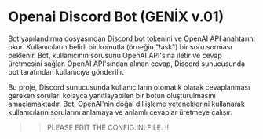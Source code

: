 # Openai Discord Bot (GENİX v.01)

Bot yapılandırma dosyasından Discord bot tokenini ve OpenAI API anahtarını okur.
Kullanıcıların belirli bir komutla (örneğin "!ask") bir soru sorması beklenir.
Bot, kullanıcının sorusunu OpenAI API'sına iletir ve cevap üretmesini sağlar.
OpenAI API'sından alınan cevap, Discord sunucusunda bot tarafından kullanıcıya gönderilir.

Bu proje, Discord sunucusunda kullanıcıların otomatik olarak cevaplanması gereken soruları kolayca yanıtlayabilen bir botun oluşturulmasını amaçlamaktadır. Bot, OpenAI'nin doğal dil işleme yeteneklerini kullanarak kullanıcıların sorularını anlamaya ve anlamlı cevaplar üretmeye çalışır.

>> PLEASE EDIT THE CONFIG.INI FILE. !!

